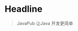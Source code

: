 <!--
 * @Author: JavaPub
 * @Date: 2023-12-28 07:46:41
 * @LastEditors: your name
 * @LastEditTime: 2023-12-28 07:48:48
 * @Description: Here is the JavaPub code base. Search JavaPub on the whole web.
 * @FilePath: \docs\README.md
-->
# Headline

> JavaPub 让Java 开发更简单

